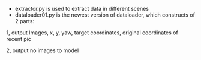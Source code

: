 - extractor.py is used to extract data in different scenes
- dataloader01.py is the newest version of dataloader, which constructs of 2 parts:

1, output Images, x, y, yaw, target coordinates, original coordinates of recent pic

2, output no images to model
